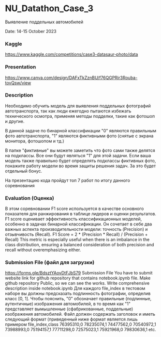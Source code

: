 # NU_Datathon_Case_3
Выявление поддельных автомобилей

Date: 14-15 October 2023

### Kaggle 
https://www.kaggle.com/competitions/case3-datasaur-photo/data

### Presentation 
https://www.canva.com/design/DAFxTkZznBU/f76QGPRir3Rouba-tovQsw/view  

### Description
Необходимо обучить модель для выявления поддельных фотографий автотранспорта, так как люди ежегодно пытаются избежать технического осмотра, применяя методы подделки, такие как фотошоп и другие.

В данной задаче по бинарной классификации "0" являются правильным фото автотранспорта, "1" являются фиктивными фото (снятые с экрана монитора, фотошопом и тд.)

В папке "фиктивные" вы можете заметить что фото сами также делятся на подклассы. Все они будут являться "1" для этой задачи. Если ваша модель также правильно будет определять подклассы фиктивных фото, покажите работу модели во время защиты решения задач. За это будет отдельный бонус.

На презентацию кода пройдут топ 7 работ по итогу данного соревнования

### Evaluation (Оценка)
В этом соревновании F1 score используется в качестве основного показателя для ранжирования в таблице лидеров и оценки результатов. F1 score оценивает эффективность классификационных моделей, особенно в задачах бинарной классификации. Он сочетает в себе два важных аспекта производительности модели: точность (Precision) и отзывчивость (Recall).
F1 Score = 2 * (Precision * Recall) / (Precision + Recall)
This metric is especially useful when there is an imbalance in the class distribution, ensuring a balanced consideration of both precision and recall without overemphasizing either.

### Submission File (файл для загрузки)
https://forms.gle/BdsztYAovDtFJbS79 Submission File
You have to submit website link for github repository that contains notebook.ipynb file. Make github repository Public, so we can see the works. Write comprehensive description inside notebook.ipynb
Для каждого file_index в тестовом наборе вы должны предсказать подлинность фотографии, определив класс [0, 1]. Чтобы пояснить, "0" обозначает правильные (подлинные, аутентичные) изображения автомобилей, в то время как "1" представляет вымышленные (сфабрикованные, поддельные) изображения автомобилей. Файл должен содержать заголовок и иметь следующий формат (приведенный ниже формат является лишь примером
file_index,class
76395310,0
78235074,1
74477562,0
70540972,1
73988993,0
75194157,1
77711298,0
72575023,1
75921968,0
79830636,1
etc.
